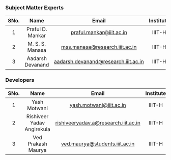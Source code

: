 ### Subject Matter Experts
| SNo. | Name | Email | Institute |
| :---: | :---: | :---: | :---: | 
| 1 | Praful D. Mankar | praful.mankar@iiit.ac.in | IIIT-H | 
| 2 | M. S. S. Manasa | mss.manasa@research.iiit.ac.in | IIIT-H |
| 3 | Aadarsh Devanand | aadarsh.devanand@research.iiit.ac.in | IIIT-H | 


### Developers
| SNo. | Name | Email | Institute | 
| :---: | :---: | :---: | :---: | 
| 1 | Yash Motwani | yash.motwani@iiit.ac.in | IIIT-H | 
| 2 | Rishiveer Yadav Angirekula | rishiveeryadav.a@research.iiit.ac.in | IIIT-H | 
| 3 | Ved Prakash Maurya| ved.maurya@students.iiit.ac.in | IIIT-H | 
